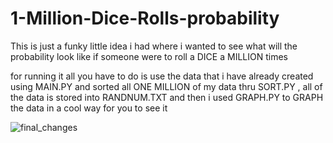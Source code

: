 # 1-Million-Dice-Rolls-probability
This is just a funky little idea i had where i wanted to see what will the probability look like if someone were to roll a DICE a MILLION times 


for running it all you have to do is use the data that i have already created using MAIN.PY and sorted all ONE MILLION of my data thru SORT.PY , all of the data is stored into RANDNUM.TXT and then i used GRAPH.PY to GRAPH the data in a cool way for you to see it 


![final_changes](https://user-images.githubusercontent.com/62688683/149415195-1ccc810b-a2af-4441-bb1e-44559997af15.png)
